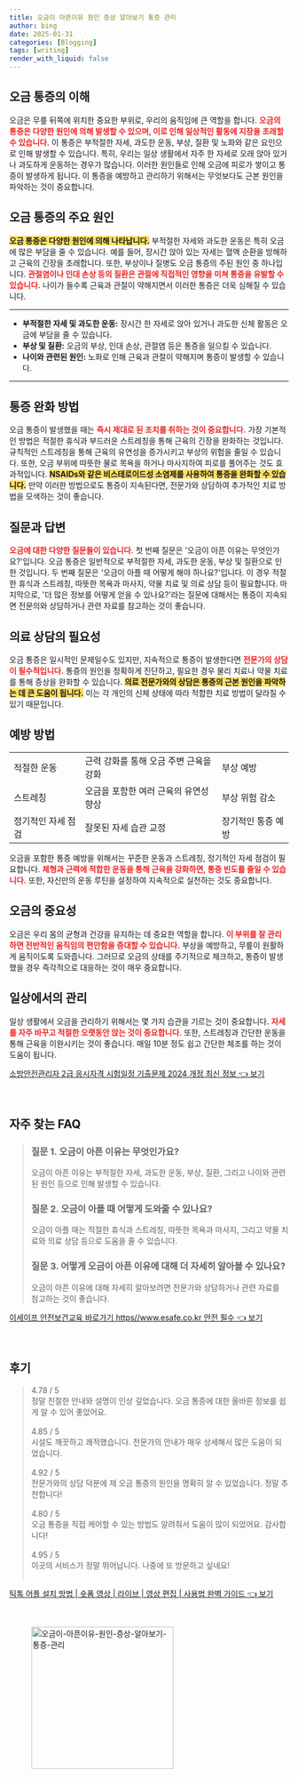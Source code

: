 ```yaml
---
title: 오금이 아픈이유 원인 증상 알아보기 통증 관리
author: bing
date: 2025-01-31
categories: [Blogging]
tags: [writing]
render_with_liquid: false
---
```



<h2 id='오금 통증의 이해'>오금 통증의 이해</h2>

<p>오금은 무릎 뒤쪽에 위치한 중요한 부위로, 우리의 움직임에 큰 역할을 합니다. <b><span style="color: #ee2323;">오금의 통증은 다양한 원인에 의해 발생할 수 있으며, 이로 인해 일상적인 활동에 지장을 초래할 수 있습니다.</span></b> 이 통증은 부적절한 자세, 과도한 운동, 부상, 질환 및 노화와 같은 요인으로 인해 발생할 수 있습니다. 특히, 우리는 일상 생활에서 자주 한 자세로 오래 앉아 있거나 과도하게 운동하는 경우가 많습니다. 이러한 원인들로 인해 오금에 피로가 쌓이고 통증이 발생하게 됩니다. 이 통증을 예방하고 관리하기 위해서는 무엇보다도 근본 원인을 파악하는 것이 중요합니다.</p>

<h2 id='오금 통증의 주요 원인'>오금 통증의 주요 원인</h2>

<p><b><span style="background-color: #ffe066;">오금 통증은 다양한 원인에 의해 나타납니다.</span></b> 부적절한 자세와 과도한 운동은 특히 오금에 많은 부담을 줄 수 있습니다. 예를 들어, 장시간 앉아 있는 자세는 혈액 순환을 방해하고 근육의 긴장을 초래합니다. 또한, 부상이나 질병도 오금 통증의 주된 원인 중 하나입니다. <b><span style="color: #ee2323;">관절염이나 인대 손상 등의 질환은 관절에 직접적인 영향을 미쳐 통증을 유발할 수 있습니다.</span></b> 나이가 들수록 근육과 관절이 약해지면서 이러한 통증은 더욱 심해질 수 있습니다.</p>

<hr />

<ul>
    <li><b>부적절한 자세 및 과도한 운동:</b> 장시간 한 자세로 앉아 있거나 과도한 신체 활동은 오금에 부담을 줄 수 있습니다.</li>
    <li><b>부상 및 질환:</b> 오금의 부상, 인대 손상, 관절염 등은 통증을 일으킬 수 있습니다.</li>
    <li><b>나이와 관련된 원인:</b> 노화로 인해 근육과 관절이 약해지며 통증이 발생할 수 있습니다.</li>
</ul>

<hr />

<h2 id='통증 완화 방법'>통증 완화 방법</h2>

<p>오금 통증이 발생했을 때는 <b><span style="color: #ee2323;">즉시 제대로 된 조치를 취하는 것이 중요합니다.</span></b> 가장 기본적인 방법은 적절한 휴식과 부드러운 스트레칭을 통해 근육의 긴장을 완화하는 것입니다. 규칙적인 스트레칭을 통해 근육의 유연성을 증가시키고 부상의 위험을 줄일 수 있습니다. 또한, 오금 부위에 따뜻한 물로 목욕을 하거나 마사지하여 피로를 풀어주는 것도 효과적입니다. <b><span style="background-color: #ffe066;">NSAIDs와 같은 비스테로이드성 소염제를 사용하여 통증을 완화할 수 있습니다.</span></b> 만약 이러한 방법으로도 통증이 지속된다면, 전문가와 상담하여 추가적인 치료 방법을 모색하는 것이 좋습니다.</p>

<h2 id='질문과 답변'>질문과 답변</h2>

<p><b><span style="color: #ee2323;">오금에 대한 다양한 질문들이 있습니다.</span></b> 첫 번째 질문은 '오금이 아픈 이유는 무엇인가요?'입니다. 오금 통증은 일반적으로 부적절한 자세, 과도한 운동, 부상 및 질환으로 인한 것입니다. 두 번째 질문은 '오금이 아플 때 어떻게 해야 하나요?'입니다. 이 경우 적절한 휴식과 스트레칭, 따뜻한 목욕과 마사지, 약물 치료 및 의료 상담 등이 필요합니다. 마지막으로, '더 많은 정보를 어떻게 얻을 수 있나요?'라는 질문에 대해서는 통증이 지속되면 전문의와 상담하거나 관련 자료를 참고하는 것이 좋습니다.</p>

<h2 id='의료 상담의 필요성'>의료 상담의 필요성</h2>

<p>오금 통증은 일시적인 문제일수도 있지만, 지속적으로 통증이 발생한다면 <b><span style="color: #ee2323;">전문가의 상담이 필수적입니다.</span></b> 통증의 원인을 정확하게 진단하고, 필요한 경우 물리 치료나 약물 치료를 통해 증상을 완화할 수 있습니다. <b><span style="background-color: #ffe066;">의료 전문가와의 상담은 통증의 근본 원인을 파악하는 데 큰 도움이 됩니다.</span></b> 이는 각 개인의 신체 상태에 따라 적합한 치료 방법이 달라질 수 있기 때문입니다.</p>

<h2 id='예방 방법'>예방 방법</h2>

<table>
    <tr>
        <td>적절한 운동</td>
        <td>근력 강화를 통해 오금 주변 근육을 강화</td>
        <td>부상 예방</td>
    </tr>
    <tr>
        <td>스트레칭</td>
        <td>오금을 포함한 여러 근육의 유연성 향상</td>
        <td>부상 위험 감소</td>
    </tr>
    <tr>
        <td>정기적인 자세 점검</td>
        <td>잘못된 자세 습관 교정</td>
        <td>장기적인 통증 예방</td>
    </tr>
</table>

<p>오금을 포함한 통증 예방을 위해서는 꾸준한 운동과 스트레칭, 정기적인 자세 점검이 필요합니다. <b><span style="color: #ee2323;">체형과 근력에 적합한 운동을 통해 근육을 강화하면, 통증 빈도를 줄일 수 있습니다.</span></b> 또한, 자신만의 운동 루틴을 설정하여 지속적으로 실천하는 것도 중요합니다.</p>

<h2 id='오금의 중요성'>오금의 중요성</h2>

<p>오금은 우리 몸의 균형과 건강을 유지하는 데 중요한 역할을 합니다. <b><span style="color: #ee2323;">이 부위를 잘 관리하면 전반적인 움직임의 편안함을 증대할 수 있습니다.</span></b> 부상을 예방하고, 무릎이 원활하게 움직이도록 도와줍니다. 그러므로 오금의 상태를 주기적으로 체크하고, 통증이 발생했을 경우 즉각적으로 대응하는 것이 매우 중요합니다.</p>

<h2 id='일상에서의 관리'>일상에서의 관리</h2>

<p>일상 생활에서 오금을 관리하기 위해서는 몇 가지 습관을 기르는 것이 중요합니다. <b><span style="color: #ee2323;">자세를 자주 바꾸고 적절한 오랫동안 앉는 것이 중요합니다.</span></b> 또한, 스트레칭과 간단한 운동을 통해 근육을 이완시키는 것이 좋습니다. 매일 10분 정도 쉽고 간단한 체조를 하는 것이 도움이 됩니다.</p>


<p><a class="click-button" title="소방안전관리자 2급 응시자격 시험일정 기출문제 2024 개정 최신 정보" href="https://aptwhite.github.io/posts/%EC%86%8C%EB%B0%A9%EC%95%88%EC%A0%84%EA%B4%80%EB%A6%AC%EC%9E%90-2%EA%B8%89-%EC%9D%91%EC%8B%9C%EC%9E%90%EA%B2%A9-%EC%8B%9C%ED%97%98%EC%9D%BC%EC%A0%95-%EA%B8%B0%EC%B6%9C%EB%AC%B8%EC%A0%9C-2024-%EA%B0%9C%EC%A0%95-%EC%B5%9C%EC%8B%A0-%EC%A0%95%EB%B3%B4/" rel="dofollow">소방안전관리자 2급 응시자격 시험일정 기출문제 2024 개정 최신 정보 👈 보기</a></p><br>
<h2 id='자주_찾는_FAQ'>자주 찾는 FAQ</h2>
<div itemscope="" itemtype="https://schema.org/FAQPage"> 
<blockquote> 
<div itemscope="" itemprop="mainEntity" itemtype="https://schema.org/Question"> 
<h3 itemprop="name">질문 1. 오금이 아픈 이유는 무엇인가요?</h3> 
<div itemscope="" itemprop="acceptedAnswer" itemtype="https://schema.org/Answer"> 
<span itemprop="text"> 
<p>오금이 아픈 이유는 부적절한 자세, 과도한 운동, 부상, 질환, 그리고 나이와 관련된 원인 등으로 인해 발생할 수 있습니다.</p> 
</span> 
</div> 
</div> 

<div itemscope="" itemprop="mainEntity" itemtype="https://schema.org/Question"> 
<h3 itemprop="name">질문 2. 오금이 아플 때 어떻게 도와줄 수 있나요?</h3> 
<div itemscope="" itemprop="acceptedAnswer" itemtype="https://schema.org/Answer"> 
<span itemprop="text"> 
<p>오금이 아플 때는 적절한 휴식과 스트레칭, 따뜻한 목욕과 마사지, 그리고 약물 치료와 의료 상담 등으로 도움을 줄 수 있습니다.</p> 
</span> 
</div> 
</div> 

<div itemscope="" itemprop="mainEntity" itemtype="https://schema.org/Question"> 
<h3 itemprop="name">질문 3. 어떻게 오금이 아픈 이유에 대해 더 자세히 알아볼 수 있나요?</h3> 
<div itemscope="" itemprop="acceptedAnswer" itemtype="https://schema.org/Answer"> 
<span itemprop="text"> 
<p>오금이 아픈 이유에 대해 자세히 알아보려면 전문가와 상담하거나 관련 자료를 참고하는 것이 좋습니다.</p> 
</span> 
</div> 
</div> 
</blockquote> 
</div>
<p><a class="click-button" title="이세이프 안전보건교육 바로가기 https//www.esafe.co.kr 안전 필수" href="https://aptwhite.github.io/posts/%EC%9D%B4%EC%84%B8%EC%9D%B4%ED%94%84-%EC%95%88%EC%A0%84%EB%B3%B4%EA%B1%B4%EA%B5%90%EC%9C%A1-%EB%B0%94%EB%A1%9C%EA%B0%80%EA%B8%B0-httpswww.esafe.co.kr-%EC%95%88%EC%A0%84-%ED%95%84%EC%88%98/" rel="dofollow">이세이프 안전보건교육 바로가기 https//www.esafe.co.kr 안전 필수 👈 보기</a></p><br>
<h2 id='후기'>후기</h2>
<div itemscope itemtype="https://schema.org/Product">
  <blockquote>
  <div itemprop="review" itemscope itemtype="https://schema.org/Review">
      <div itemprop="reviewRating" itemscope itemtype="https://schema.org/Rating"> <span itemprop="ratingValue">4.78</span> / <span itemprop="bestRating">5</span> </div>
      <span itemprop="reviewBody">정말 친절한 안내와 설명이 인상 깊었습니다. 오금 통증에 대한 올바른 정보를 쉽게 알 수 있어 좋았어요.</span>
  </div>
  <br>
  <div itemprop="review" itemscope itemtype="https://schema.org/Review">
      <div itemprop="reviewRating" itemscope itemtype="https://schema.org/Rating"> <span itemprop="ratingValue">4.85</span> / <span itemprop="bestRating">5</span> </div>
      <span itemprop="reviewBody">시설도 깨끗하고 쾌적했습니다. 전문가의 안내가 매우 상세해서 많은 도움이 되었습니다.</span>
  </div>
  <br>
  <div itemprop="review" itemscope itemtype="https://schema.org/Review">
      <div itemprop="reviewRating" itemscope itemtype="https://schema.org/Rating"> <span itemprop="ratingValue">4.92</span> / <span itemprop="bestRating">5</span> </div>
      <span itemprop="reviewBody">전문가와의 상담 덕분에 제 오금 통증의 원인을 명확히 알 수 있었습니다. 정말 추천합니다!</span>
  </div>
  <br>
  <div itemprop="review" itemscope itemtype="https://schema.org/Review">
      <div itemprop="reviewRating" itemscope itemtype="https://schema.org/Rating"> <span itemprop="ratingValue">4.80</span> / <span itemprop="bestRating">5</span> </div>
      <span itemprop="reviewBody">오금 통증을 직접 케어할 수 있는 방법도 알려줘서 도움이 많이 되었어요. 감사합니다!</span>
  </div>
  <br>
  <div itemprop="review" itemscope itemtype="https://schema.org/Review">
      <div itemprop="reviewRating" itemscope itemtype="https://schema.org/Rating"> <span itemprop="ratingValue">4.95</span> / <span itemprop="bestRating">5</span> </div>
      <span itemprop="reviewBody">이곳의 서비스가 정말 뛰어납니다. 나중에 또 방문하고 싶네요!</span>
  </div>
  <br>
  </blockquote>
</div>
<p><a class="click-button" title="틱톡 어플 설치 방법 | 숏폼 영상 | 라이브 | 영상 편집 | 사용법 완벽 가이드" href="https://aptwhite.github.io/posts/%ED%8B%B1%ED%86%A1-%EC%96%B4%ED%94%8C-%EC%84%A4%EC%B9%98-%EB%B0%A9%EB%B2%95-%EC%88%8F%ED%8F%BC-%EC%98%81%EC%83%81-%EB%9D%BC%EC%9D%B4%EB%B8%8C-%EC%98%81%EC%83%81-%ED%8E%B8%EC%A7%91-%EC%82%AC%EC%9A%A9%EB%B2%95-%EC%99%84%EB%B2%BD-%EA%B0%80%EC%9D%B4%EB%93%9C/" rel="dofollow">틱톡 어플 설치 방법 | 숏폼 영상 | 라이브 | 영상 편집 | 사용법 완벽 가이드 👈 보기</a></p><br>
<figure class="image"><img src="https://aptwhite.github.io/assets/img/thumbnail/오금이-아픈이유-원인-증상-알아보기-통증-관리.webp" alt="오금이-아픈이유-원인-증상-알아보기-통증-관리" width="256" height="256"></figure>